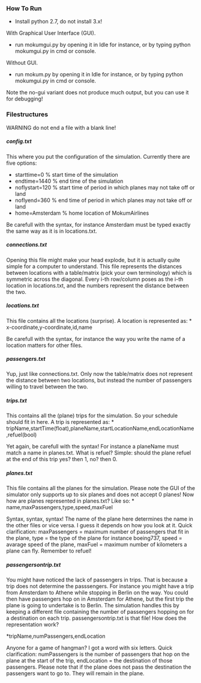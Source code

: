 <h3> How To Run </h3>

- Install python 2.7, do not install 3.x!

With Graphical User Interface (GUI).
- run mokumgui.py by opening it in Idle for instance, or by typing python mokumgui.py in cmd or console.

Without GUI.
- run mokum.py by opening it in Idle for instance, or by typing python mokumgui.py in cmd or console.

Note the no-gui variant does not produce much output, but you can use it for debugging!

<h3> Filestructures </h3>

WARNING do not end a file with a blank line!

<h5> config.txt </h5>
This where you put the configuration of the simulation. Currently there are five options: 

* starttime=0 % start time of the simulation
* endtime=1440 % end time of the simulation
* noflystart=120 % start time of period in which planes may not take off or land
* noflyend=360 % end time of period in which planes may not take off or land
* home=Amsterdam % home location of MokumAirlines
 
Be carefull with the syntax, for instance Amsterdam must be typed exactly the same way as it is in locations.txt.

<h5> connections.txt </h5>
Opening this file might make your head explode, but it is actually quite simple for a computer to understand. This file represents the distances between locations with a table/matrix (pick your own terminology) which is symmetric across the diagonal. Every i-th row/column poses as the i-th location in locations.txt, and the numbers represent the distance between the two.

<h5> locations.txt </h5>
This file contains all the locations (surprise). A location is represented as:
* x-coordinate,y-coordinate,id,name

Be carefull with the syntax, for instance the way you write the name of a location matters for other files.

<h5> passengers.txt</h5>
Yup, just like connections.txt. Only now the table/matrix does not represent the distance between two locations, but instead the number of passengers willing to travel between the two.

<h5> trips.txt </h5>
This contains all the (plane) trips for the simulation. So your schedule should fit in here. A trip is represented as:
* tripName,startTime(float),planeName,startLocationName,endLocationName,refuel(bool)

Yet again, be carefull with the syntax! For instance a planeName must match a name in planes.txt. What is refuel? Simple: should the plane refuel at the end of this trip yes? then 1, no? then 0.

<h5> planes.txt </h5>
This file contains all the planes for the simulation. Please note the GUI of the simulator only supports up to six planes and does not accept 0 planes! Now how are planes represented in planes.txt? Like so:
* name,maxPassengers,type,speed,maxFuel

Syntax, syntax, syntax! The name of the plane here determines the name in the other files or vice versa. I guess it depends on how you look at it. Quick clarification: maxPassengers = maximum number of passengers that fit in the plane, type = the type of the plane for instance boeing737, speed = avarage speed of the plane, maxFuel = maximum number of kilometers a plane can fly. Remember to refuel!

<h5> passengersontrip.txt </h5>
You might have noticed the lack of passengers in trips. That is because a trip does not determine the passsengers. For instance you might have a trip from Amsterdam to Athene while stopping in Berlin on the way. You could then have passengers hop on in Amsterdam for Athene, but the first trip the plane is going to undertake is to Berlin. The simulation handles this by keeping a different file containing the number of passengers hopping on for a destination on each trip. passengersontrip.txt is that file! How does the representation work?

*tripName,numPassengers,endLocation

Anyone for a game of hangman? I got a word with six letters. Quick clarification: numPassengers is the number of passengers that hop on the plane at the start of the trip, endLocation = the destination of those passengers. Please note that if the plane does not pass the destination the passengers want to go to. They will remain in the plane.

